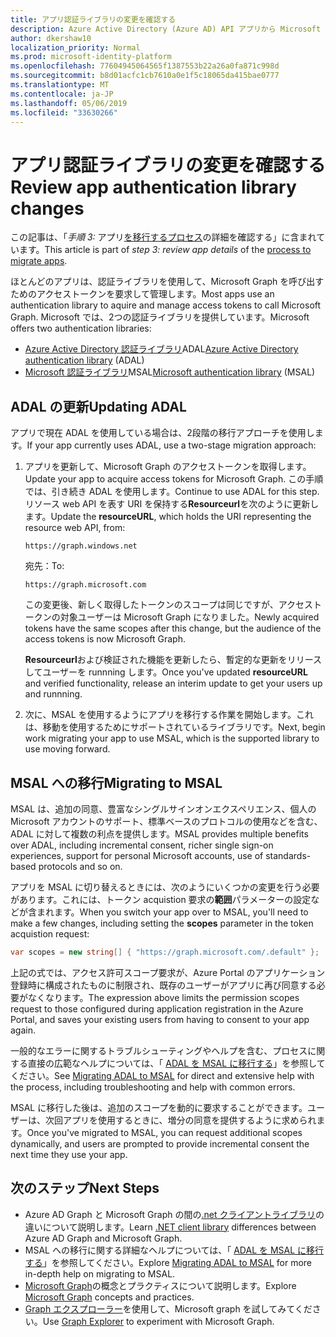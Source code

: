 ```yaml
---
title: アプリ認証ライブラリの変更を確認する
description: Azure Active Directory (Azure AD) API アプリから Microsoft Graph API にアプリを移行するために、認証ライブラリの使用を更新する方法について説明します。
author: dkershaw10
localization_priority: Normal
ms.prod: microsoft-identity-platform
ms.openlocfilehash: 77604945064565f1387553b22a26a0fa871c998d
ms.sourcegitcommit: b8d01acfc1cb7610a0e1f5c18065da415bae0777
ms.translationtype: MT
ms.contentlocale: ja-JP
ms.lasthandoff: 05/06/2019
ms.locfileid: "33630266"
---
```

# <a name="review-app-authentication-library-changes"></a><span data-ttu-id="b1078-103">アプリ認証ライブラリの変更を確認する</span><span class="sxs-lookup"><span data-stu-id="b1078-103">Review app authentication library changes</span></span>

<span data-ttu-id="b1078-104">この記事は、「*手順 3:* アプリ[を移行するプロセス](migrate-azure-ad-graph-planning-checklist.md)の詳細を確認する」に含まれています。</span><span class="sxs-lookup"><span data-stu-id="b1078-104">This article is part of *step 3: review app details* of the [process to migrate apps](migrate-azure-ad-graph-planning-checklist.md).</span></span>

<span data-ttu-id="b1078-105">ほとんどのアプリは、認証ライブラリを使用して、Microsoft Graph を呼び出すためのアクセストークンを要求して管理します。</span><span class="sxs-lookup"><span data-stu-id="b1078-105">Most apps use an authentication library to aquire and manage access tokens to call Microsoft Graph.</span></span>  <span data-ttu-id="b1078-106">Microsoft では、2つの認証ライブラリを提供しています。</span><span class="sxs-lookup"><span data-stu-id="b1078-106">Microsoft offers two authentication libraries:</span></span>

- <span data-ttu-id="b1078-107">[Azure Active Directory 認証ライブラリ](https://docs.microsoft.com/azure/active-directory/develop/active-directory-authentication-libraries)ADAL</span><span class="sxs-lookup"><span data-stu-id="b1078-107">[Azure Active Directory authentication library](https://docs.microsoft.com/azure/active-directory/develop/active-directory-authentication-libraries) (ADAL)</span></span>
- <span data-ttu-id="b1078-108">[Microsoft 認証ライブラリ](https://docs.microsoft.com/azure/active-directory/develop/reference-v2-libraries)MSAL</span><span class="sxs-lookup"><span data-stu-id="b1078-108">[Microsoft authentication library](https://docs.microsoft.com/azure/active-directory/develop/reference-v2-libraries) (MSAL)</span></span>

## <a name="updating-adal"></a><span data-ttu-id="b1078-109">ADAL の更新</span><span class="sxs-lookup"><span data-stu-id="b1078-109">Updating ADAL</span></span>

<span data-ttu-id="b1078-110">アプリで現在 ADAL を使用している場合は、2段階の移行アプローチを使用します。</span><span class="sxs-lookup"><span data-stu-id="b1078-110">If your app currently uses ADAL, use a two-stage migration approach:</span></span>

1. <span data-ttu-id="b1078-111">アプリを更新して、Microsoft Graph のアクセストークンを取得します。</span><span class="sxs-lookup"><span data-stu-id="b1078-111">Update your app to acquire access tokens for Microsoft Graph.</span></span> <span data-ttu-id="b1078-112">この手順では、引き続き ADAL を使用します。</span><span class="sxs-lookup"><span data-stu-id="b1078-112">Continue to use ADAL for this step.</span></span> <span data-ttu-id="b1078-113">リソース web API を表す URI を保持する**Resourceurl**を次のように更新します。</span><span class="sxs-lookup"><span data-stu-id="b1078-113">Update the **resourceURL**, which holds the URI representing the resource web API, from:</span></span>

    `https://graph.windows.net`  

    <span data-ttu-id="b1078-114">宛先：</span><span class="sxs-lookup"><span data-stu-id="b1078-114">To:</span></span>  

    `https://graph.microsoft.com`

    <span data-ttu-id="b1078-115">この変更後、新しく取得したトークンのスコープは同じですが、アクセストークンの対象ユーザーは Microsoft Graph になりました。</span><span class="sxs-lookup"><span data-stu-id="b1078-115">Newly acquired tokens have the same scopes after this change, but the audience of the access tokens is now Microsoft Graph.</span></span>  

    <span data-ttu-id="b1078-116">**Resourceurl**および検証された機能を更新したら、暫定的な更新をリリースしてユーザーを runnning します。</span><span class="sxs-lookup"><span data-stu-id="b1078-116">Once you've updated **resourceURL** and verified functionality, release an interim update to get your users up and runnning.</span></span>

1.  <span data-ttu-id="b1078-117">次に、MSAL を使用するようにアプリを移行する作業を開始します。これは、移動を使用するためにサポートされているライブラリです。</span><span class="sxs-lookup"><span data-stu-id="b1078-117">Next, begin work migrating your app to use MSAL, which is the supported library to use moving forward.</span></span>

## <a name="migrating-to-msal"></a><span data-ttu-id="b1078-118">MSAL への移行</span><span class="sxs-lookup"><span data-stu-id="b1078-118">Migrating to MSAL</span></span>

<span data-ttu-id="b1078-119">MSAL は、追加の同意、豊富なシングルサインオンエクスペリエンス、個人の Microsoft アカウントのサポート、標準ベースのプロトコルの使用などを含む、ADAL に対して複数の利点を提供します。</span><span class="sxs-lookup"><span data-stu-id="b1078-119">MSAL provides multiple benefits over ADAL, including incremental consent, richer single sign-on experiences, support for personal Microsoft accounts, use of standards-based protocols and so on.</span></span>  

<span data-ttu-id="b1078-120">アプリを MSAL に切り替えるときには、次のようにいくつかの変更を行う必要があります。これには、トークン acquistion 要求の**範囲**パラメーターの設定などが含まれます。</span><span class="sxs-lookup"><span data-stu-id="b1078-120">When you switch your app over to MSAL, you'll need to make a few changes, including setting the **scopes** parameter in the token acquistion request:</span></span>

``` csharp
var scopes = new string[] { "https://graph.microsoft.com/.default" };
```

<span data-ttu-id="b1078-121">上記の式では、アクセス許可スコープ要求が、Azure Portal のアプリケーション登録時に構成されたものに制限され、既存のユーザーがアプリに再び同意する必要がなくなります。</span><span class="sxs-lookup"><span data-stu-id="b1078-121">The expression above limits the permission scopes request to those configured during application registration in the Azure Portal, and saves your existing users from having to consent to your app again.</span></span>

<span data-ttu-id="b1078-122">一般的なエラーに関するトラブルシューティングやヘルプを含む、プロセスに関する直接の広範なヘルプについては、「 [ADAL を MSAL に移行する](https://aka.ms/adal-net-to-msal-net)」を参照してください。</span><span class="sxs-lookup"><span data-stu-id="b1078-122">See [Migrating ADAL to MSAL](https://aka.ms/adal-net-to-msal-net) for direct and extensive help with the process, including troubleshooting and help with common errors.</span></span>

<span data-ttu-id="b1078-123">MSAL に移行した後は、追加のスコープを動的に要求することができます。ユーザーは、次回アプリを使用するときに、増分の同意を提供するように求められます。</span><span class="sxs-lookup"><span data-stu-id="b1078-123">Once you've migrated to MSAL, you can request additional scopes dynamically, and users are prompted to provide incremental consent the next time they use your app.</span></span>

## <a name="next-steps"></a><span data-ttu-id="b1078-124">次のステップ</span><span class="sxs-lookup"><span data-stu-id="b1078-124">Next Steps</span></span>

- <span data-ttu-id="b1078-125">Azure AD Graph と Microsoft Graph の間の[.net クライアントライブラリ](migrate-azure-ad-graph-client-libraries.md)の違いについて説明します。</span><span class="sxs-lookup"><span data-stu-id="b1078-125">Learn [.NET client library](migrate-azure-ad-graph-client-libraries.md) differences between Azure AD Graph and Microsoft Graph.</span></span>
- <span data-ttu-id="b1078-126">MSAL への移行に関する詳細なヘルプについては、「 [ADAL を MSAL に移行する](https://aka.ms/adal-net-to-msal-net)」を参照してください。</span><span class="sxs-lookup"><span data-stu-id="b1078-126">Explore [Migrating ADAL to MSAL](https://aka.ms/adal-net-to-msal-net) for more in-depth help on migrating to MSAL.</span></span>
- <span data-ttu-id="b1078-127">[Microsoft Graph](/graph/overview)の概念とプラクティスについて説明します。</span><span class="sxs-lookup"><span data-stu-id="b1078-127">Explore [Microsoft Graph](/graph/overview) concepts and practices.</span></span>
- <span data-ttu-id="b1078-128">[Graph エクスプローラー](https://aka.ms/ge)を使用して、Microsoft graph を試してみてください。</span><span class="sxs-lookup"><span data-stu-id="b1078-128">Use [Graph Explorer](https://aka.ms/ge) to experiment with Microsoft Graph.</span></span>
